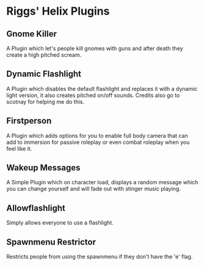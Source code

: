 # Riggs' Helix Plugins
## Gnome Killer
A Plugin which let's people kill gnomes with guns and after death they create a high pitched scream.

## Dynamic Flashlight
A Plugin which disables the default flashlight and replaces it with a dynamic light version, it also creates pitched on/off sounds. Credits also go to scotnay for helping me do this.

## Firstperson
A Plugin which adds options for you to enable full body camera that can add to immersion for passive roleplay or even combat roleplay when you feel like it.

## Wakeup Messages
A Simple Plugin which on character load, displays a random message which you can change yourself and will fade out with stinger music playing.

## Allowflashlight
Simply allows everyone to use a flashlight.

## Spawnmenu Restrictor
Restricts people from using the spawnmenu if they don't have the 'e' flag.
